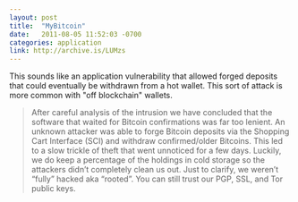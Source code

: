 ```yaml
---
layout: post
title:  "MyBitcoin"
date:   2011-08-05 11:52:03 -0700
categories: application
link: http://archive.is/LUMzs
---
```

This sounds like an application vulnerability that allowed forged deposits that could eventually be withdrawn from a hot wallet. This sort of attack is more common with "off blockchain" wallets.

>After careful analysis of the intrusion we have concluded that the software that waited for Bitcoin confirmations was far too lenient. An unknown attacker was able to forge Bitcoin deposits via the Shopping Cart Interface (SCI) and withdraw confirmed/older Bitcoins. This led to a slow trickle of theft that went unnoticed for a few days. Luckily, we do keep a percentage of the holdings in cold storage so the attackers didn’t completely clean us out. Just to clarify, we weren’t “fully” hacked aka “rooted”. You can still trust our PGP, SSL, and Tor public keys.
